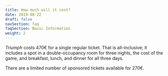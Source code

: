 ```yaml
---
title: How much will it cost?
date: 2019-08-22
draft: false
navSection: faq
faqSection: Basic Information
weight: 2
---
```


*Triumph* costs 470€ for a single regular ticket. That is all-inclusive; it
includes a spot in a double-occupancy room for three nights, the cost of the
game, and breakfast, lunch, and dinner for all three days.

There are a limited number of sponsored tickets available for 270€.
